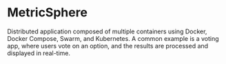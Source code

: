 # MetricSphere
Distributed application composed of multiple containers using Docker, Docker Compose, Swarm, and Kubernetes. A common example is a voting app, where users vote on an option, and the results are processed and displayed in real-time.

